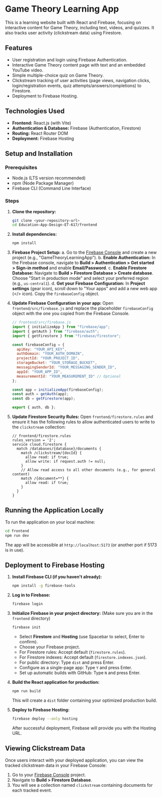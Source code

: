# Game Theory Learning App

This is a learning website built with React and Firebase, focusing on interactive content for Game Theory, including text, videos, and quizzes. It also tracks user activity (clickstream data) using Firestore.

## Features

*   User registration and login using Firebase Authentication.
*   Interactive Game Theory content page with text and an embedded YouTube video.
*   Simple multiple-choice quiz on Game Theory.
*   Clickstream tracking of user activities (page views, navigation clicks, login/registration events, quiz attempts/answers/completions) to Firestore.
*   Deployment to Firebase Hosting.

## Technologies Used

*   **Frontend:** React.js (with Vite)
*   **Authentication & Database:** Firebase (Authentication, Firestore)
*   **Routing:** React Router DOM
*   **Deployment:** Firebase Hosting

## Setup and Installation

### Prerequisites

*   Node.js (LTS version recommended)
*   npm (Node Package Manager)
*   Firebase CLI (Command Line Interface)

### Steps

1.  **Clone the repository:**
    ```bash
    git clone <your-repository-url>
    cd Education-App-Design-ET-617/frontend
    ```

2.  **Install dependencies:**
    ```bash
    npm install
    ```

3.  **Firebase Project Setup:**
    a.  Go to the [Firebase Console](https://console.firebase.google.com/) and create a new project (e.g., "GameTheoryLearningApp").
    b.  **Enable Authentication:** In the Firebase console, navigate to **Build > Authentication > Get started > Sign-in method** and enable **Email/Password**.
    c.  **Enable Firestore Database:** Navigate to **Build > Firestore Database > Create database**. Choose "Start in production mode" and select your preferred region (e.g., `us-central1`).
    d.  **Get your Firebase Configuration:** In **Project settings** (gear icon), scroll down to "Your apps" and add a new web app (</> icon). Copy the `firebaseConfig` object.

4.  **Update Firebase Configuration in your app:**
    Open `frontend/src/firebase.js` and replace the placeholder `firebaseConfig` object with the one you copied from the Firebase Console.

    ```javascript
    // frontend/src/firebase.js
    import { initializeApp } from "firebase/app";
    import { getAuth } from "firebase/auth";
    import { getFirestore } from "firebase/firestore";

    const firebaseConfig = {
      apiKey: "YOUR_API_KEY",
      authDomain: "YOUR_AUTH_DOMAIN",
      projectId: "YOUR_PROJECT_ID",
      storageBucket: "YOUR_STORAGE_BUCKET",
      messagingSenderId: "YOUR_MESSAGING_SENDER_ID",
      appId: "YOUR_APP_ID",
      measurementId: "YOUR_MEASUREMENT_ID" // Optional
    };

    const app = initializeApp(firebaseConfig);
    const auth = getAuth(app);
    const db = getFirestore(app);

    export { auth, db };
    ```

5.  **Update Firestore Security Rules:**
    Open `frontend/firestore.rules` and ensure it has the following rules to allow authenticated users to write to the `clickstream` collection:

    ```firestore
    // frontend/firestore.rules
    rules_version = '2';
    service cloud.firestore {
      match /databases/{database}/documents {
        match /clickstream/{docId} {
          allow read: if true;
          allow write: if request.auth != null;
        }
        // Allow read access to all other documents (e.g., for general content)
        match /{document=**} {
          allow read: if true;
        }
      }
    }
    ```

## Running the Application Locally

To run the application on your local machine:

```bash
cd frontend
npm run dev
```

The app will be accessible at `http://localhost:5173` (or another port if 5173 is in use).

## Deployment to Firebase Hosting

1.  **Install Firebase CLI (if you haven't already):**
    ```bash
    npm install -g firebase-tools
    ```

2.  **Log in to Firebase:**
    ```bash
    firebase login
    ```

3.  **Initialize Firebase in your project directory:**
    (Make sure you are in the `frontend` directory)
    ```bash
    firebase init
    ```
    *   Select **Firestore** and **Hosting** (use Spacebar to select, Enter to confirm).
    *   Choose your Firebase project.
    *   For Firestore rules: Accept default (`firestore.rules`).
    *   For Firestore indexes: Accept default (`firestore.indexes.json`).
    *   For public directory: Type `dist` and press Enter.
    *   Configure as a single-page app: Type `Y` and press Enter.
    *   Set up automatic builds with GitHub: Type `N` and press Enter.

4.  **Build the React application for production:**
    ```bash
    npm run build
    ```
    This will create a `dist` folder containing your optimized production build.

5.  **Deploy to Firebase Hosting:**
    ```bash
    firebase deploy --only hosting
    ```

    After successful deployment, Firebase will provide you with the Hosting URL.

## Viewing Clickstream Data

Once users interact with your deployed application, you can view the tracked clickstream data in your Firebase Console:

1.  Go to your [Firebase Console](https://console.firebase.google.com/) project.
2.  Navigate to **Build > Firestore Database**.
3.  You will see a collection named `clickstream` containing documents for each tracked event.
